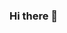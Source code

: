 ### Hi there 👋

<!--
**corespider/corespider** is a ✨ _special_ ✨ repository because its `README.md` (this file) appears on your GitHub profile.

I am a enthused Software Engineer from India specializing in building Web Applications, APIs and Desktop Application using (ASP).NET Core and in Mobile technology like (Xamarin, Flutter ) and also intermediate on Cloud technology ( Azure ). 

- 👯 I’m looking to collaborate on ...
- 🤔 I write detailed articles, tutorials and guides at my blog <a href="https://corespider.com/">Corespider.com</a>
- 💬 Ask me about ...
- 📫 How to reach me: support@corespider.com
- 😄 Pronouns: ...
- ⚡ Fun fact: ...
-->
